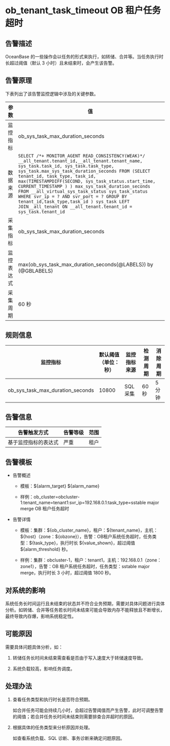 ob_tenant_task_timeout OB 租户任务超时
=====================================================

告警描述
-------------------------

OceanBase 的一些操作会以任务的形式来执行，如转储、合并等。当任务执行时长超过阈值（默认 3 小时）且未结束时，会产生该告警。

告警原理
-------------------------

下表列出了该告警监控逻辑中涉及的关键参数。

|  参数   |                                                                                                                                                                                                                                                                                           值                                                                                                                                                                                                                                                                                            |
|-------|----------------------------------------------------------------------------------------------------------------------------------------------------------------------------------------------------------------------------------------------------------------------------------------------------------------------------------------------------------------------------------------------------------------------------------------------------------------------------------------------------------------------------------------------------------------------------------------|
| 监控指标  | ob_sys_task_max_duration_seconds                                                                                                                                                                                                                                                                                                                                                                                                                                                                                                                                                       |
| 数据来源  | ```SELECT /*+ MONITOR_AGENT READ_CONSISTENCY(WEAK)*/ __all_tenant.tenant_id,__all_tenant.tenant_name, sys_task.task_id, sys_task.task_type, sys_task.max_sys_task_duration_seconds FROM (SELECT tenant_id, task_type, task_id, max(TIMESTAMPDIFF(SECOND, sys_task_status.start_time, CURRENT_TIMESTAMP ) ) max_sys_task_duration_seconds FROM __all_virtual_sys_task_status sys_task_status WHERE svr_ip = ? AND svr_port = ? GROUP BY tenant_id,task_type,task_id ) sys_task LEFT JOIN__all_tenant ON __all_tenant.tenant_id = sys_task.tenant_id ```  |
| 采集指标  | ob_sys_task_max_duration_seconds                                                                                                                                                                                                                                                                                                                                                                                                                                                                                                                                                       |
| 监控表达式 | max(ob_sys_task_max_duration_seconds{@LABELS}) by (@GBLABELS)                                                                                                                                                                                                                                                                                                                                                                                                                                                                                                                          |
| 采集周期  | 60 秒                                                                                                                                                                                                                                                                                                                                                                                                                                                                                                                                                                                   |

规则信息
-------------------------

|               监控指标               | 默认阈值（单位：秒） | 监控指标来源 | 检测周期 | 消除周期 |
|----------------------------------|------------|--------|------|------|
| ob_sys_task_max_duration_seconds | 10800      | SQL 采集 | 60 秒 | 5 分钟 |

告警信息
-------------------------

|   告警触发方式   | 告警等级 | 范围 |
|------------|------|----|
| 基于监控指标的表达式 | 严重   | 租户 |

告警模板
-------------------------

* 告警概述

  * 模板：\${alarm_target} ${alarm_name}

  * 样例：ob_cluster=obcluster-1:tenant_name=tenant1:svr_ip=192.168.0.1:task_type=sstable major merge OB 租户任务超时

* 告警详情

  * 模板：集群：\${ob_cluster_name}，租户：\${tenant_name}，主机：\${host}（zone：\${obzone}），告警：OB租户系统任务超时，任务类型：\${task_type}，执行时长 \${value_shown}，超过阈值 ${alarm_threshold} 秒。
  
  * 样例：集群：obcluster-1，租户：tenant1，主机：192.168.0.1（zone：zone1），告警：OB 租户系统任务超时，任务类型：sstable major merge，执行时长 3 小时，超过阈值 1800 秒。

对系统的影响
---------------------------

系统任务长时间运行且未结束的状态并不符合业务预期，需要对具体问题进行具体分析。如转储、合并等任务若长时间未结束可能会导致内存不能释放且不断增长，最终导致内存爆，影响系统稳定性。

可能原因
-------------------------

需要具体问题具体分析，如：

1. 转储任务长时间未结束需查看是否由于写入速度大于转储速度导致。

2. 系统负载较高，影响任务调度。

处理办法
-------------------------

1. 查看任务类型和执行时长是否符合预期。

   如合并任务可能会持续几小时，会超过告警阈值而产生告警，此时可调整告警的阈值；若合并任务长时间未结束则需要排查合并超时的原因。

2. 根据具体的任务类型来分析原因并处理。

   如查看系统负载、SQL 诊断、事务诊断来确定问题原因。
